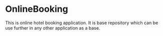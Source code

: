 # OnlineBooking
This is online hotel booking application. It is base repository which can be use further in any other application as a base.
